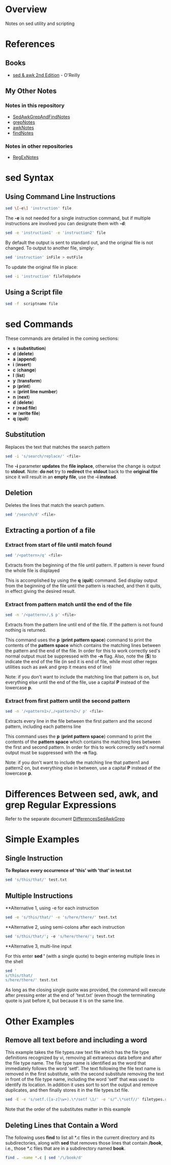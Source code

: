 # Overview

Notes on sed utility and scripting

# References

## Books

* [sed & awk 2nd Edition](https://www.amazon.com/sed-awk-Dale-Dougherty/dp/1565922255/ref=cm_cr_arp_d_product_top?ie=UTF8) - O'Reilly

## My Other Notes

### Notes in this repository

* [SedAwkGrepAndFindNotes](https://github.com/GitLeeRepo/SedAwkAndGrepNotes/blob/master/SedAwkGrepAndFindNotes.md#overview)
* [grepNotes](https://github.com/GitLeeRepo/SedAwkAndGrepNotes/blob/master/grepNotes.md#overview)
* [awkNotes](https://github.com/GitLeeRepo/SedAwkAndNotes/blob/master/awkNotes.md#overview)
* [findNotes](https://github.com/GitLeeRepo/SedAwkAndGrepNotes/blob/master/findNotes.md#overview)

### Notes in other repositories

* [RegExNotes](https://github.com/GitLeeRepo/RegExNotes/blob/master/RegExNotes.md#overview)

# sed Syntax

## Using Command Line Instructions

```bash
sed \[-e\] 'instruction' file
```

The **-e** is not needed for a single instruction command, but if multiple instructions are involved you can designate them with **-d**:

```bash
sed -e 'instruction1' -e 'instruction2' file
```

By default the output is sent to standard out, and the original file is not changed.  To output to another file, simply:

```bash
sed 'instruction' inFile > outFile
```

To update the original file in place:

```bash
sed -i 'instruction' fileToUpdate
```

## Using a Script file

```bash
sed -f  scriptname file
```

# sed Commands

These commands are detailed in the coming sections:

* **s** (**substitution**)
* **d** (**delete**)
* **a** (**append**)
* **i** (**insert**)
* **c** (**change**)
* **l** (**list**)
* **y** (**transform**)
* **p** (**print**)
* **=** (**print line number**)
* **n** (**next**)
* **d** (**delete**)
* **r** (**read file**)
* **w** (**write file**)
* **q** (**quit**)

## Substitution

Replaces the text that matches the search pattern

```bash
sed -i 's/search/replace/' <file>
```

The **-i** parameter **updates** the **file inplace**, otherwise the change is output to **stdout**.  Note: **do not** try to **redirect** the **stdout** back to the **original file** since it will result in an **empty file**, use the **-i instead**.

## Deletion

Deletes the lines that match the search pattern.

```bash
sed '/search/d' <file>
```

## Extracting a portion of a file

### Extract from start of file until match found

```bash
sed '/<pattern>/q' <file>
```
Extracts from the beginning of the file until pattern.  If pattern is never found the whole file is displayed

This is accomplished by using the **q** (**quit**) command.  Sed display output from the beginning of the file until the pattern is reached, and then it quits, in effect giving the desired result.

### Extract from pattern match until the end of the file

```bash
sed -n '/<pattern>/,$ p' <file>
```
Extracts from the pattern line until end of the file.  If the pattern is not found nothing is returned.

This command uses the **p** (**print pattern space**) command to print the contents of the **pattern space** which contains the matching lines between the pattern and the end of the file.  In order for this to work correctly sed's normal output must be suppressed with the **-n** flag.  Also, note the (**$**) to indicate the end of the file (in sed it is end of file, while most other regex utilities such as awk and grep it means end of line)

Note: if you don't want to include the matching line that pattern is on, but everything else until the end of the file, use a capital **P** instead of the lowercase **p**.

### Extract from first pattern until the second pattern

```bash
sed -n '/<pattern1>/,/<pattern2>/ p' <file>
```
Extracts every line in the file between the first pattern and the second pattern, including each patterns line

This command uses the **p** (**print pattern space**) command to print the contents of the **pattern space** which contains the matching lines between the first and second pattern.  In order for this to work correctly sed's normal output must be suppressed with the **-n** flag.

Note: if you don't want to include the matching line that pattern1 and pattern2 on, but everything else in between, use a capital **P** instead of the lowercase **p**.

# Differences Between sed, awk, and grep Regular Expressions

Refer to the separate document [DifferencesSedAwkGrep](https://github.com/GitLeeRepo/SedAwkAndGrepNotes/blob/master/DifferencesSedAwkGrep.md#overview)

# Simple Examples

## Single Instruction

**To Replace every occurrence of 'this' with 'that' in test.txt**
```bash
sed 's/this/that/' test.txt
```

## Multiple Instructions

**Alternative 1, using -e for each instruction
```bash
sed -e 's/this/that/' -e 's/here/there/' test.txt
```

**Alternative 2, using semi-colons after each instruction
```bash
sed 's/this/that/'; -e 's/here/there/'; test.txt
```

**Alternative 3, multi-line input

For this enter **sed '** (with a single quote) to begin entering multiple lines in the shell
```bash
sed '
s/this/that/
s/here/there/' test.txt
```
As long as the closing single quote was provided, the command will execute after pressing enter at the end of 'test.txt' (even though the terminating quote is just before it, but because it is on the same line.

# Other Examples

## Remove all text before and including a word

This example takes the file types.raw text file which has the file type definitions recognized by vi, removing all extraneous data before and after the file type name.  The file type name is identified as the word that immediately follows the word 'setf'.  The text following the file text name is removed in the first substitute, with the second substitute removing the text in front of the file type name, including the word 'setf' that was used to identify its location.  In addition it uses sort to sort the output and remove duplicates, and then finally stores it in the file types.txt file.

```bash
sed -E -e 's/setf.([a-z]\w+).\*/setf \1/' -e 's/^.\*setf//' filetypes.raw | sort -u > filetypes.txt
```
Note that the order of the substitutes matter in this example

## Deleting Lines that Contain a Word

The following uses **find** to list all *.c files in the current directory and its subdirectories, along with **sed** that removes those lines that contain **/book**, i.e., those *.c files that are in a subdirectory named **book**.

```bash
find . -name *.c | sed '/\/book/d'
```

